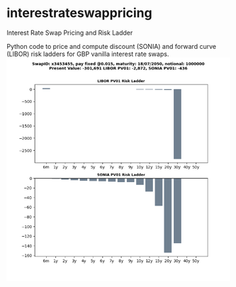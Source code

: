 # interestrateswappricing
Interest Rate Swap Pricing and Risk Ladder

Python code to price and compute discount (SONIA) and forward curve (LIBOR) risk ladders for GBP vanilla interest rate swaps.
![](Figure_1.png)
